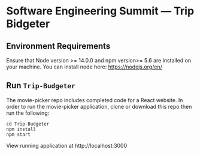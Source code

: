 # Software Engineering Summit — Trip Bidgeter

## Environment Requirements

Ensure that Node version >= 14.0.0 and npm version>= 5.6 are installed on your machine. You can install node here: https://nodejs.org/en/

## Run `Trip-Budgeter`

The movie-picker repo includes completed code for a React website. In order to run the movie-picker application, clone or download this repo then run the following:

```cd React-101
cd Trip-Budgeter
npm install
npm start
```

View running application at http://localhost:3000


